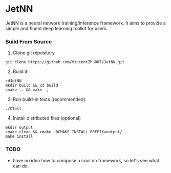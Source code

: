 # JetNN
JetNN is a neural network training/inference framework. It aims to provide a simple and fluent deep learning toolkit for users.

### Build From Source

1. Clone git repository

```shell
git clone https://github.com/VincentZhu007/JetNN.git
```

2. Build it

```shell
cdJetNN
mkdir build && cd build
cmake .. && make -j
```

3. Run build-in tests (recommended)

```shell
./CTest
```

4. Install distributed files (optional)

```shell
mkdir output
cmake clean && cmake -DCMAKE_INSTALL_PREFIX=output/ ..
make install
```

### TODO
 - have no idea how to compose a cool nn framework, so let's see what can do.

